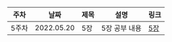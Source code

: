 
| 주차 | 날짜 | 제목  | 설명              | 링크     |
| ---- | ---- | ----- | ----------------- | -------- |
| 5주차 | 2022.05.20 | 5장 | 5장 공부 내용 | [5장](https://velog.io/@yoon_han0/5%EC%9E%A5-%EB%AC%B8) |
